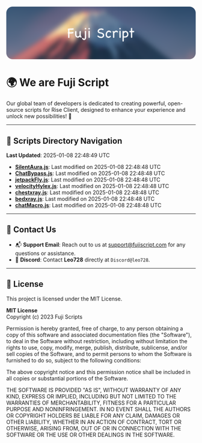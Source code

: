 ![Banner](.github/b.webp)

# 🌍 **We are Fuji Script**

Our global team of developers is dedicated to creating powerful, open-source scripts for Rise Client, designed to enhance your experience and unlock new possibilities! 🌟

---
<!-- SCRIPTS_NAVIGATION_START -->
## 📂 **Scripts Directory Navigation**

**Last Updated**: 2025-01-08 22:48:49 UTC

- **[SilentAura.js](scripts/SilentAura.js)**: Last modified on 2025-01-08 22:48:48 UTC
- **[ChatBypass.js](scripts/ChatBypass.js)**: Last modified on 2025-01-08 22:48:48 UTC
- **[jetpackFly.js](scripts/jetpackFly.js)**: Last modified on 2025-01-08 22:48:48 UTC
- **[velocityHylex.js](scripts/velocityHylex.js)**: Last modified on 2025-01-08 22:48:48 UTC
- **[chestxray.js](scripts/chestxray.js)**: Last modified on 2025-01-08 22:48:48 UTC
- **[bedxray.js](scripts/bedxray.js)**: Last modified on 2025-01-08 22:48:48 UTC
- **[chatMacro.js](scripts/chatMacro.js)**: Last modified on 2025-01-08 22:48:48 UTC

<!-- SCRIPTS_NAVIGATION_END -->

---

## 💬 **Contact Us**  
- 📬 **Support Email**: Reach out to us at [support@fujiscript.com](mailto:support@fujiscript.com) for any questions or assistance.  
- 💬 **Discord**: Contact **Leo728** directly at `Discord@leo728`.

---

## 📜 **License**

This project is licensed under the MIT License.  

**MIT License**  
Copyright (c) 2023 Fuji Scripts  

Permission is hereby granted, free of charge, to any person obtaining a copy of this software and associated documentation files (the "Software"), to deal in the Software without restriction, including without limitation the rights to use, copy, modify, merge, publish, distribute, sublicense, and/or sell copies of the Software, and to permit persons to whom the Software is furnished to do so, subject to the following conditions:  

The above copyright notice and this permission notice shall be included in all copies or substantial portions of the Software.  

THE SOFTWARE IS PROVIDED "AS IS", WITHOUT WARRANTY OF ANY KIND, EXPRESS OR IMPLIED, INCLUDING BUT NOT LIMITED TO THE WARRANTIES OF MERCHANTABILITY, FITNESS FOR A PARTICULAR PURPOSE AND NONINFRINGEMENT. IN NO EVENT SHALL THE AUTHORS OR COPYRIGHT HOLDERS BE LIABLE FOR ANY CLAIM, DAMAGES OR OTHER LIABILITY, WHETHER IN AN ACTION OF CONTRACT, TORT OR OTHERWISE, ARISING FROM, OUT OF OR IN CONNECTION WITH THE SOFTWARE OR THE USE OR OTHER DEALINGS IN THE SOFTWARE.  
